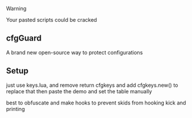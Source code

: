 > [!WARNING]
> Your pasted scripts could be cracked

## cfgGuard
A brand new open-source way to protect configurations

## Setup
just use keys.lua, and remove return cfgkeys and add cfgkeys.new() to replace that
then paste the demo and set the table manually

best to obfuscate and make hooks to prevent skids from hooking kick and printing